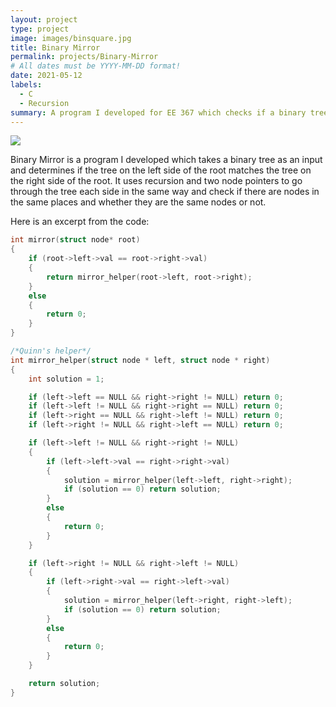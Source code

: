 ```yaml
---
layout: project
type: project
image: images/binsquare.jpg
title: Binary Mirror
permalink: projects/Binary-Mirror
# All dates must be YYYY-MM-DD format!
date: 2021-05-12
labels:
  - C
  - Recursion
summary: A program I developed for EE 367 which checks if a binary tree is a mirror of itself.
---
```


<img class="ui image" src="{{ site.baseurl }}/images/bin.png">

Binary Mirror is a program I developed which takes a binary tree as an input and determines if the tree on the left side of the root matches the tree on the right side of the root. It uses recursion and two node pointers to go through the tree each side in the same way and check if there are nodes in the same places and whether they are the same nodes or not.

Here is an excerpt from the code:

```c
int mirror(struct node* root)
{
    if (root->left->val == root->right->val)
    {
        return mirror_helper(root->left, root->right);
    }
    else
    {
        return 0;
    }
}

/*Quinn's helper*/
int mirror_helper(struct node * left, struct node * right)
{
    int solution = 1;

    if (left->left == NULL && right->right != NULL) return 0;
    if (left->left != NULL && right->right == NULL) return 0;
    if (left->right == NULL && right->left != NULL) return 0;
    if (left->right != NULL && right->left == NULL) return 0;

    if (left->left != NULL && right->right != NULL)
    {
        if (left->left->val == right->right->val)
        {
            solution = mirror_helper(left->left, right->right);
            if (solution == 0) return solution;
        }
        else 
        {
            return 0;
        }
    }

    if (left->right != NULL && right->left != NULL)
    {
        if (left->right->val == right->left->val)
        {
            solution = mirror_helper(left->right, right->left);
            if (solution == 0) return solution;
        }
        else
        {
            return 0;
        }
    }

    return solution;
}
```

